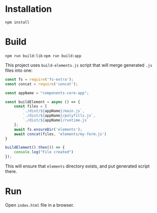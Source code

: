 # Installation

`npm install`

# Build

`npm run build:lib`
`npm run build:app`

This project uses `build-elements.js` script that will merge generated `.js` files into one:

```js
const fs = require('fs-extra');
const concat = require('concat');

const appName = "components-core-app";

const buildElement = async () => {
    const files = [
        `./dist/${appName}/main.js`,
        `./dist/${appName}/polyfills.js`,
        `./dist/${appName}/runtime.js`
    ];
    await fs.ensureDir('elements');
    await concat(files, 'elements/my-form.js')
}

buildElement().then(() => {
    console.log("File created")
});
```

This will ensure that `elements` directory exists, and put generated script there.

# Run

Open `index.html` file in a browser.